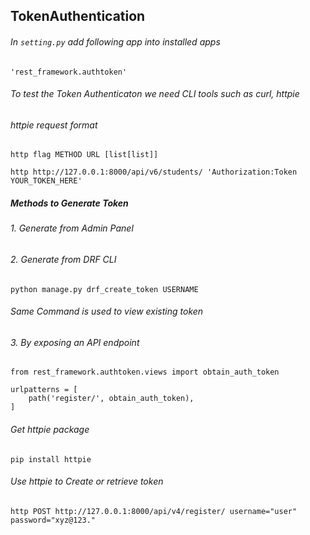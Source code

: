 ## TokenAuthentication


###### In `setting.py` add following app into installed apps

```
'rest_framework.authtoken'
```

###### To test the Token Authenticaton we need CLI tools such as curl, httpie

###### httpie request format
```
http flag METHOD URL [list[list]]
```

```
http http://127.0.0.1:8000/api/v6/students/ 'Authorization:Token YOUR_TOKEN_HERE'
```


##### Methods to Generate Token

###### 1. Generate from Admin Panel

###### 2. Generate from DRF CLI

```
python manage.py drf_create_token USERNAME
```

###### Same Command is used to view existing token


###### 3. By exposing an API endpoint

```
from rest_framework.authtoken.views import obtain_auth_token
```

```
urlpatterns = [
    path('register/', obtain_auth_token),
]
```

###### Get httpie package 
```
pip install httpie
```


###### Use httpie to Create or retrieve token

```
http POST http://127.0.0.1:8000/api/v4/register/ username="user" password="xyz@123."
```